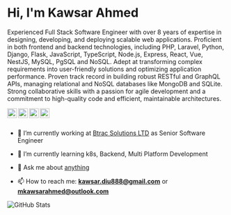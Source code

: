 <h1>Hi, I'm Kawsar Ahmed</h1>

<p>Experienced Full Stack Software Engineer with over 8 years of expertise in designing, developing, and deploying scalable web applications. Proficient in both frontend and backend technologies, including PHP, Laravel, Python, Django, Flask, JavaScript, TypeScript, Node.js, Express, React, Vue, NestJS, MySQL, PgSQL and NoSQL. Adept at transforming complex requirements into user-friendly solutions and optimizing application performance. Proven track record in building robust RESTful and GraphQL APIs, managing relational and NoSQL databases like MongoDB and SQLite. Strong collaborative skills with a passion for agile development and a commitment to high-quality code and efficient, maintainable architectures.</p>

<a href="https://github.com/mkawsar">
  <img align="left" width="22px" src="https://cdn.jsdelivr.net/npm/simple-icons@v3/icons/github.svg" />
</a>
<a href="https://www.facebook.com/ahmedkawsarbd">
  <img align="left" width="22px" src="https://cdn.jsdelivr.net/npm/simple-icons@v3/icons/facebook.svg" />
</a>
<a href="https://www.linkedin.com/in/ahmedkawsar/">
  <img align="left" width="22px" src="https://cdn.jsdelivr.net/npm/simple-icons@v3/icons/linkedin.svg" />
</a>
<a href="https://leetcode.com/u/mkawsarahmed/">
  <img align="left" width="22px" src="https://cdn.jsdelivr.net/npm/simple-icons@v3/icons/leetcode.svg" />
</a>


<br>
<br>

- 🔭 I’m currently working at [Btrac Solutions LTD](https://www.btracsolutions.com/) as Senior Software Engineer

- 🌱 I’m currently learning k8s, Backend, Multi Platform Development

- 💬 Ask me about [anything](https://github.com/mkawsar/mkawsar/issues)

- 📫 How to reach me: **kawsar.diu888@gmail.com** or **mkawsarahmed@outlook.com**

[//]: # ([![Kawsar GitHub stats]&#40;https://github-readme-stats.vercel.app/api?username=mkawsar&theme=default&show_icons=true&hide_border=true&count_private=true&#41;]&#40;https://github.com/mkawsar/github-readme-stats&#41;)
![GitHub Stats](https://github-readme-stats.vercel.app/api/top-langs/?username=mkawsar&theme=default&show_icons=true&hide_border=true&layout=compact)

[//]: # (![GitHub Stats]&#40;https://github-readme-streak-stats.herokuapp.com/?user=mkawsar&theme=default&hide_border=true&#41;)

